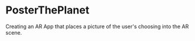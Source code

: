 # PosterThePlanet
Creating an AR App that places a picture of the user's choosing into the AR scene.

